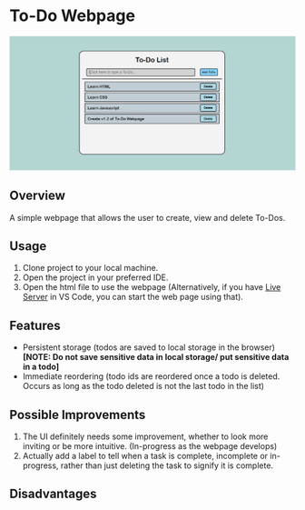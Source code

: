 # To-Do Webpage

![Screenshot of v1.0 of webpage](img/ToDo%20Webpage%20Screenshot%20v1.1.png)

## Overview
A simple webpage that allows the user to create, view and delete To-Dos.

## Usage
1. Clone project to your local machine.
2. Open the project in your preferred IDE.
3. Open the html file to use the webpage (Alternatively, if you have [Live Server](https://marketplace.visualstudio.com/items?itemName=ritwickdey.LiveServer) in VS Code, you can start the web page using that).

## Features
- Persistent storage (todos are saved to local storage in the browser) **[NOTE: Do not save sensitive data in local storage/ put sensitive data in a todo]**
- Immediate reordering (todo ids are reordered once a todo is deleted. Occurs as long as the todo deleted is not the last todo in the list)

## Possible Improvements

1. The UI definitely needs some improvement, whether to look more inviting or be more intuitive. (In-progress as the webpage develops)
2. Actually add a label to tell when a task is complete, incomplete or in-progress, rather than just deleting the task to signify it is complete.

## Disadvantages
